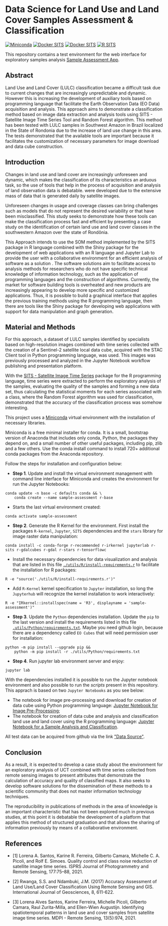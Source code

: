 # Data Science for Land Use and Land Cover Samples Assessment & Classification

[![Miniconda](https://img.shields.io/badge/miniconda-3-green)](https://docs.conda.io/en/latest/miniconda.html)
[![Docker SITS](https://img.shields.io/badge/BDC_SITS_RStudio-1.4.1103-green)](https://hub.docker.com/r/brazildatacube/sits-rstudio)
[![Docker SITS](https://img.shields.io/badge/BDC_SITS_RStudio-0.12.0-green)](https://hub.docker.com/r/brazildatacube/sits-rstudio)
[![R SITS](https://img.shields.io/badge/BDC_R_SITS-0.12.0-green)](https://github.com/e-sensing/sits)

This repository contains a test environment for the web interface for exploratory samples analysis [Sample Assessment App](https://github.com/AbnerErnaniADSFatec/sample-assessment).

## Abstract

Land Use and Land Cover (LULC) classification became a difficult task due to current changes that are increasingly unpredictable and dynamic. However this is increasing the development of auxiliary tools based on programming language that facilitate the Earth Observation Data (EO Data) acquisition and analysis. This approach aims to demonstrate a classification method based on image data extraction and analysis tools using SITS - Satellite Image Time Series Tool and Random Forest algorithm. This method has been tested with LULC samples in Southwest Amazon in Brazil localized in the State of Rondonia due to the increase of land use change in this area. The tests demonstrated that the available tools are important because it facilitates the customization of necessary parameters for image download and data cube construction.

## Introduction

Changes in land use and land cover are increasingly unforeseen and dynamic, which makes the classification of its characteristics an arduous task, so the use of tools that help in the process of acquisition and analysis of land observation data is debatable. were developed due to the extensive mass of data that is generated daily by satellite images.

Unforeseen changes in usage and coverage classes can bring challenges such as models that do not represent the desired variability or that have been misclassified. This study seeks to demonstrate how these tools can make the classification process fast and efficient by presenting a case study on the identification of certain land use and land cover classes in the southwestern Amazon over the state of Rondônia.

This Approach intends to use the SOM method implemented by the SITS package in R language combined with the Shiny package for the development of web applications with an R language and Jupyter Lab to provide the user with a collaborative environment for an efficient analysis of software as a solution . The software solutions aim to facilitate access to analysis methods for researchers who do not have specific technical knowledge of information technology, such as the application of programming languages and the construction of algorithms. Currently, the market for software building tools is overheated and new products are increasingly appearing to develop more specific and customized applications. Thus, it is possible to build a graphical interface that applies the previous training methods using the R programming language, then there are tools like the Shiny package for developing web applications with support for data manipulation and graph generation.

## Material and Methods

For this approach, a dataset of LULC samples identified by specialists based on high-resolution images combined with time series collected with the creation of a Sentinel-2 satellite local data cube, acquired with the STAC Client tool in Python programming language, was used. This images was previously processed and analyzed in the Jupyter Notebook workflow publishing and presentation platform.

With the [SITS - Satellite Image Time Series](https://github.com/e-sensing/sits) package for the R programming language, time series were extracted to perform the exploratory analysis of the samples, evaluating the quality of the samples and forming a new data set, thus calculating the statistical moments for each series associated with a class, where the Random Forest algorithm was used for classification, demonstrated that the accuracy of the classification process was somehow interesting.

This project uses a [Miniconda](https://docs.conda.io/en/latest/miniconda.html) virtual environment with the installation of necessary libraries.

Miniconda is a free minimal installer for conda. It is a small, bootstrap version of Anaconda that includes only conda, Python, the packages they depend on, and a small number of other useful packages, including pip, zlib and a few others. Use the conda install command to install 720+ additional conda packages from the Anaconda repository.

Follow the steps for installation and configuration below:


 - **Step 1**. Update and install the virtual environment management with command line interface for Miniconda and creates the environment for run the Jupyter Notebooks:

~~~dos
conda update -n base -c defaults conda && \
    conda create --name sample-assessment r-base
~~~

 - Starts the last virtual environment created:

~~~dos
conda activate sample-assessment
~~~

 - **Step 2**. Generate the R Kernel for the environment. First install the packages `R-kernel`, `Jupyter`, `SITS` dependencies and the `stars` library for image raster data manipulation:

~~~dos
conda install -c conda-forge r-recommended r-irkernel jupyterlab r-sits r-gdalcubes r-gdal r-stars r-tensorflowc
~~~

 - Install the necessary dependencies for data visualization and analysis that are listed in this file [`./utils/R/install-requirements.r`](./utils/install-requirements.r) to facilitate the installation for R packages:

~~~dos
R -e "source('./utils/R/install-requirements.r')"
~~~

 - Add `R-Kernel` kernel specification to `Jupyter` installation, so long the `Jupyterhub` will recognize the kernel installation to work interactively:

~~~dos
R -e "IRkernel::installspec(name = 'R3', displayname = 'sample-assessment')"
~~~

 - **Step 3**. Update the `Python` dependencies installation. Update the `pip` to the last version and install the requirements listed in this file [`.utils/Python/requirements.txt`](./utils/requirements.txt). Maybe you need github login, because there are a dependency called `EO Cubes` that will need permission user for installation:

~~~dos
python -m pip install --upgrade pip &&
    python -m pip install -r ./utils/Python/requirements.txt
~~~

 - **Step 4**. Run jupyter lab environment server and enjoy:

~~~dos
jupyter lab
~~~

With the dependencies installed it is possible to run the Jupyter notebook environment and also possible to run the _scripts_ present in this repository. This apprach is based on two `Jupyter Notebooks` as you see below:

 - The notebook for image pre-processing and download for creation of data cube using Python programming language: [Jupyter Notebook for Image Pre-Processing](./ImageProcessingSER413TrabalhoFinalAbnerAnjos.ipynb);
 - The notebook for creation of data cube and analysis and classification land use and land cover using the R programming language: [Jupyter Notebook for a Sample Analysis and Classification](./DataScienceCAP394TrabalhoFinalAbnerAnjos.ipynb).

All test data can be acquired from github via the link ["Data Source"](https://github.com/AbnerErnaniADSFatec/computational-statistics-data/tree/main/data-science).

## Conclusion

As a result, it is expected to develop a case study about the environment for an exploratory analysis of UCT combined with time series collected from remote sensing images to present attributes that demonstrate the calculation of accuracy and quality of classified maps. It also seeks to develop software solutions for the dissemination of these methods to a scientific community that does not master information technology techniques.

The reproducibility in publications of methods in the area of knowledge is an important characteristic that has not been explored much in previous studies, at this point it is debatable the development of a platform that applies this method of structured graduation and that allows the sharing of information previously by means of a collaborative environment.

## References

 - [1] Lorena A. Santos, Karine R. Ferreira, Gilberto Camara, Michelle C. A. Picoli, and Rolf E. Simoes. Quality control and class noise reduction of satellite image time series. ISPRS Journal of Photogrammetry and Remote Sensing, 177:75–88, 2021. 

 - [2] Rwanga, S.S. and Ndambuki, J.M. (2017) Accuracy Assessment of Land Use/Land Cover Classification Using Remote Sensing and GIS. International Journal of Geosciences, 8, 611-622. 

 - [3] Lorena Alves Santos, Karine Ferreira, Michelle Picoli, Gilberto Camara, Raul Zurita-Milla, and Ellen-Wien Augustijn. Identifying spatiotemporal patterns in land use and cover samples from satellite image time series. MDPI - Remote Sensing, 13(5):974, 2021. 


